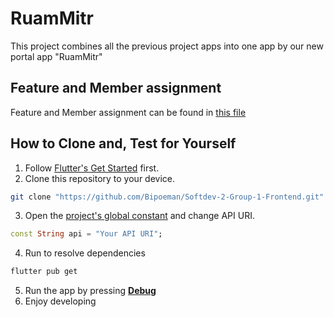 # RuamMitr

This project combines all the previous project apps into one app by our new portal app "RuamMitr"

## Feature and Member assignment
Feature and Member assignment can be found in [this file](Feature.md)

## How to Clone and, Test for Yourself

1. Follow [Flutter's Get Started](https://docs.flutter.dev/get-started/install) first.
2. Clone this repository to your device.
```sh
git clone "https://github.com/Bipoeman/Softdev-2-Group-1-Frontend.git"
```
3. Open the [project's global constant](lib\global_const.dart) and change API URI.
```dart
const String api = "Your API URI";
```
4. Run to resolve dependencies

```sh
flutter pub get
```
5. Run the app by pressing [**Debug**](lib\main.dart)
6. Enjoy developing